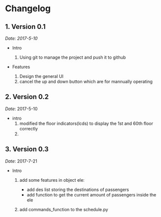 # Changelog

## 1. Version 0.1

*Date:  2017-5-10*

+ Intro
  1. Using git to manage the project and push it to github


+ Features
  1. Design the general UI 
  2. cancel the up and down button which are for mannually operating




## 2. Version 0.2

*Date*: 2017-5-10

+ intro
  1. modified the floor indicators(lcds) to display the 1st and 60th floor correctly
  2. ​

## 3. Version 0.3

*Date*: 2017-7-21

+ Intro
    1. add some features in object ele:
        + add des list storing the destinations of passengers
        + add function to get the current amount of passengers inside the ele

    2. add commands_function to the schedule.py